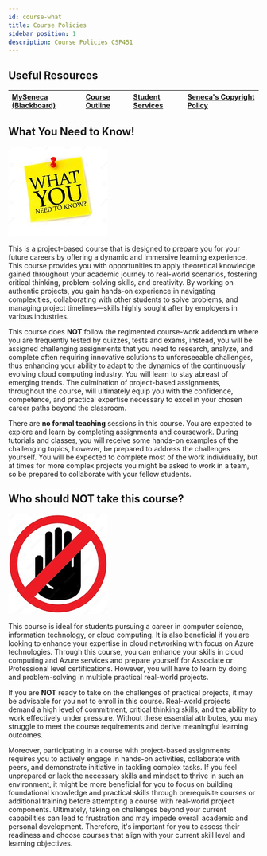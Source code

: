 ```yaml
---
id: course-what
title: Course Policies
sidebar_position: 1
description: Course Policies CSP451
---
```


## Useful Resources

| [MySeneca (Blackboard)](https://my.senecacollege.ca/) | [Course Outline](https://apps.senecapolytechnic.ca/ssos/findOutline.do?termCode=08424&subjectCode=CSP451&schoolCode=ITAS) | [Student Services](https://www.senecapolytechnic.ca/about/policies/academics-and-student-services.html) | [Seneca's Copyright Policy](https://www.senecapolytechnic.ca/about/policies/copyright-policy.html) |
| :--- | :--- | :--- | :--- |

## What You Need to Know!

![what-you-need-to-know](/img/about/wynk_icon.jpg)

This is a project-based course that is designed to prepare you for your future careers by offering a dynamic and immersive learning experience. This course provides you with opportunities to apply theoretical knowledge gained throughout your academic journey to real-world scenarios, fostering critical thinking, problem-solving skills, and creativity. By working on authentic projects, you gain hands-on experience in navigating complexities, collaborating with other students to solve problems, and managing project timelines—skills highly sought after by employers in various industries.

This course does **NOT** follow the regimented course-work addendum where you are frequently tested by quizzes, tests and exams, instead, you will be assigned challenging assignments that you need to research, analyze, and complete often requiring innovative solutions to unforeseeable challenges, thus enhancing your ability to adapt to the dynamics of the continuously evolving cloud computing industry. You will learn to stay abreast of emerging trends. The culmination of project-based assignments, throughout the course, will ultimately equip you with the confidence, competence, and practical expertise necessary to excel in your chosen career paths beyond the classroom.

There are **no formal teaching** sessions in this course. You are expected to explore and learn by completing assignments and coursework. During tutorials and classes, you will receive some hands-on examples of the challenging topics, however, be prepared to address the challenges yourself. You will be expected to complete most of the work individually, but at times for more complex projects you might be asked to work in a team, so be prepared to collaborate with your fellow students.

## Who should **NOT** take this course?

![who-should-not-take-this-course](/img/about/not_icon.jpg)

This course is ideal for students pursuing a career in computer science, information technology, or cloud computing. It is also beneficial if you are looking to enhance your expertise in cloud networking with focus on Azure technologies. Through this course, you can enhance your skills in cloud computing and Azure services and prepare yourself for Associate or Professional level certifications. However, you will have to learn by doing and problem-solving in multiple practical real-world projects.

If you are **NOT** ready to take on the challenges of practical projects, it may be advisable for you not to enroll in this course. Real-world projects demand a high level of commitment, critical thinking skills, and the ability to work effectively under pressure. Without these essential attributes, you may struggle to meet the course requirements and derive meaningful learning outcomes.

Moreover, participating in a course with project-based assignments requires you to actively engage in hands-on activities, collaborate with peers, and demonstrate initiative in tackling complex tasks. If you feel unprepared or lack the necessary skills and mindset to thrive in such an environment, it might be more beneficial for you to focus on building foundational knowledge and practical skills through prerequisite courses or additional training before attempting a course with real-world project components. Ultimately, taking on challenges beyond your current capabilities can lead to frustration and may impede overall academic and personal development. Therefore, it's important for you to assess their readiness and choose courses that align with your current skill level and learning objectives.
